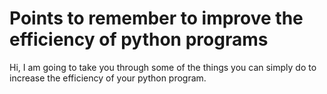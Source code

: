 # Points to remember to improve the efficiency of python programs
Hi, I am going to take you through some of the things you can simply do to increase the efficiency of your python program. 
